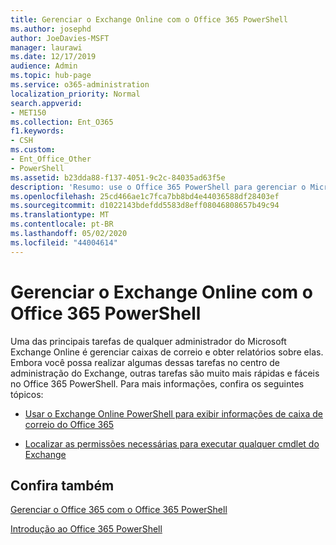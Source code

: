 ```yaml
---
title: Gerenciar o Exchange Online com o Office 365 PowerShell
ms.author: josephd
author: JoeDavies-MSFT
manager: laurawi
ms.date: 12/17/2019
audience: Admin
ms.topic: hub-page
ms.service: o365-administration
localization_priority: Normal
search.appverid:
- MET150
ms.collection: Ent_O365
f1.keywords:
- CSH
ms.custom:
- Ent_Office_Other
- PowerShell
ms.assetid: b23dda88-f137-4051-9c2c-84035ad63f5e
description: 'Resumo: use o Office 365 PowerShell para gerenciar o Microsoft Exchange Online, incluindo a exibição da configuração de caixa de correio e de relatórios avançados.'
ms.openlocfilehash: 25cd466ae1c7fca7bb8bd4e44036588df28403ef
ms.sourcegitcommit: d1022143bdefdd5583d8eff08046808657b49c94
ms.translationtype: MT
ms.contentlocale: pt-BR
ms.lasthandoff: 05/02/2020
ms.locfileid: "44004614"
---
```

# <a name="manage-exchange-online-with-office-365-powershell"></a>Gerenciar o Exchange Online com o Office 365 PowerShell

Uma das principais tarefas de qualquer administrador do Microsoft Exchange Online é gerenciar caixas de correio e obter relatórios sobre elas. Embora você possa realizar algumas dessas tarefas no centro de administração do Exchange, outras tarefas são muito mais rápidas e fáceis no Office 365 PowerShell. Para mais informações, confira os seguintes tópicos:
  
- [Usar o Exchange Online PowerShell para exibir informações de caixa de correio do Office 365](https://docs.microsoft.com/exchange/recipients-in-exchange-online/manage-user-mailboxes/use-powershell-to-display-mailbox-information)
    
- [Localizar as permissões necessárias para executar qualquer cmdlet do Exchange](https://docs.microsoft.com/powershell/exchange/exchange-server/find-exchange-cmdlet-permissions)
    
## <a name="see-also"></a>Confira também

[Gerenciar o Office 365 com o Office 365 PowerShell](manage-office-365-with-office-365-powershell.md)
  
[Introdução ao Office 365 PowerShell](getting-started-with-office-365-powershell.md)

